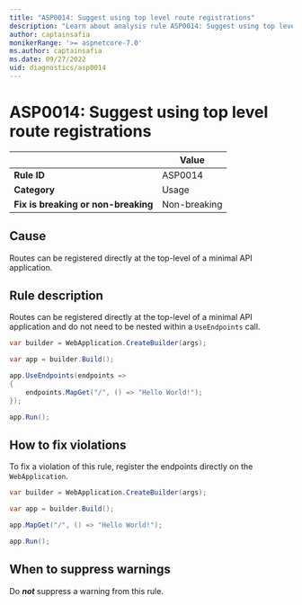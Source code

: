 ```yaml
---
title: "ASP0014: Suggest using top level route registrations"
description: "Learn about analysis rule ASP0014: Suggest using top level route registrations"
author: captainsafia
monikerRange: '>= aspnetcore-7.0'
ms.author: captainsafia
ms.date: 09/27/2022
uid: diagnostics/asp0014
---
```

# ASP0014: Suggest using top level route registrations
| | Value |
|-|-|
| **Rule ID** |ASP0014|
| **Category** |Usage|
| **Fix is breaking or non-breaking** |Non-breaking|

## Cause

Routes can be registered directly at the top-level of a minimal API application.

## Rule description

Routes can be registered directly at the top-level of a minimal API application and do not need to be nested within a `UseEndpoints` call.

```csharp
var builder = WebApplication.CreateBuilder(args);

var app = builder.Build();

app.UseEndpoints(endpoints =>
{
    endpoints.MapGet("/", () => "Hello World!");
});

app.Run();
```

## How to fix violations

To fix a violation of this rule, register the endpoints directly on the `WebApplication`.

```csharp
var builder = WebApplication.CreateBuilder(args);

var app = builder.Build();

app.MapGet("/", () => "Hello World!");

app.Run();
```

## When to suppress warnings

Do ***not*** suppress a warning from this rule.
